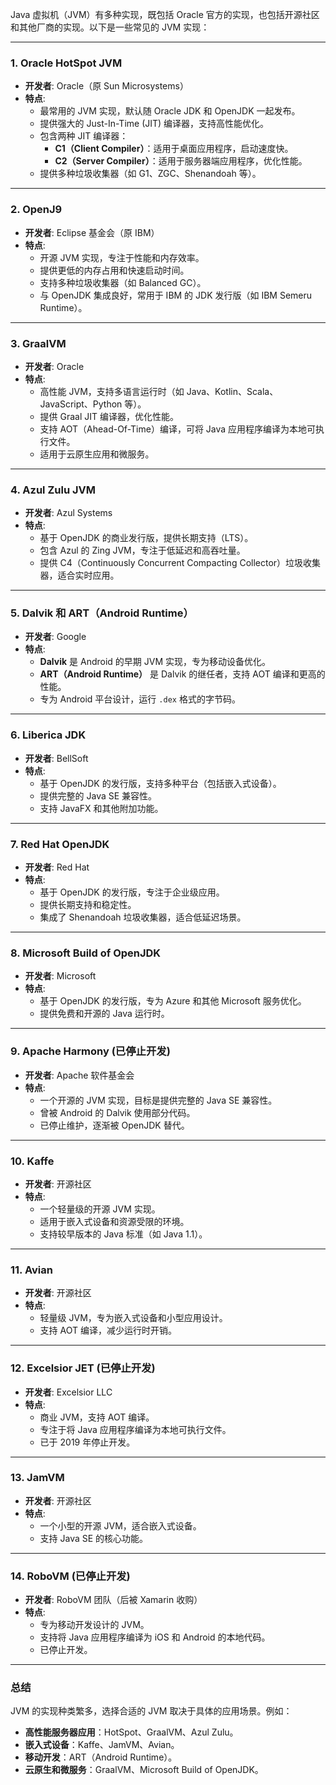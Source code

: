 Java 虚拟机（JVM）有多种实现，既包括 Oracle 官方的实现，也包括开源社区和其他厂商的实现。以下是一些常见的 JVM 实现：

---

### **1. Oracle HotSpot JVM**
- **开发者**: Oracle（原 Sun Microsystems）
- **特点**:
  - 最常用的 JVM 实现，默认随 Oracle JDK 和 OpenJDK 一起发布。
  - 提供强大的 Just-In-Time (JIT) 编译器，支持高性能优化。
  - 包含两种 JIT 编译器：
    - **C1（Client Compiler）**：适用于桌面应用程序，启动速度快。
    - **C2（Server Compiler）**：适用于服务器端应用程序，优化性能。
  - 提供多种垃圾收集器（如 G1、ZGC、Shenandoah 等）。

---

### **2. OpenJ9**
- **开发者**: Eclipse 基金会（原 IBM）
- **特点**:
  - 开源 JVM 实现，专注于性能和内存效率。
  - 提供更低的内存占用和快速启动时间。
  - 支持多种垃圾收集器（如 Balanced GC）。
  - 与 OpenJDK 集成良好，常用于 IBM 的 JDK 发行版（如 IBM Semeru Runtime）。

---

### **3. GraalVM**
- **开发者**: Oracle
- **特点**:
  - 高性能 JVM，支持多语言运行时（如 Java、Kotlin、Scala、JavaScript、Python 等）。
  - 提供 Graal JIT 编译器，优化性能。
  - 支持 AOT（Ahead-Of-Time）编译，可将 Java 应用程序编译为本地可执行文件。
  - 适用于云原生应用和微服务。

---

### **4. Azul Zulu JVM**
- **开发者**: Azul Systems
- **特点**:
  - 基于 OpenJDK 的商业发行版，提供长期支持（LTS）。
  - 包含 Azul 的 Zing JVM，专注于低延迟和高吞吐量。
  - 提供 C4（Continuously Concurrent Compacting Collector）垃圾收集器，适合实时应用。

---

### **5. Dalvik 和 ART（Android Runtime）**
- **开发者**: Google
- **特点**:
  - **Dalvik** 是 Android 的早期 JVM 实现，专为移动设备优化。
  - **ART（Android Runtime）** 是 Dalvik 的继任者，支持 AOT 编译和更高的性能。
  - 专为 Android 平台设计，运行 `.dex` 格式的字节码。

---

### **6. Liberica JDK**
- **开发者**: BellSoft
- **特点**:
  - 基于 OpenJDK 的发行版，支持多种平台（包括嵌入式设备）。
  - 提供完整的 Java SE 兼容性。
  - 支持 JavaFX 和其他附加功能。

---

### **7. Red Hat OpenJDK**
- **开发者**: Red Hat
- **特点**:
  - 基于 OpenJDK 的发行版，专注于企业级应用。
  - 提供长期支持和稳定性。
  - 集成了 Shenandoah 垃圾收集器，适合低延迟场景。

---

### **8. Microsoft Build of OpenJDK**
- **开发者**: Microsoft
- **特点**:
  - 基于 OpenJDK 的发行版，专为 Azure 和其他 Microsoft 服务优化。
  - 提供免费和开源的 Java 运行时。

---

### **9. Apache Harmony (已停止开发)**
- **开发者**: Apache 软件基金会
- **特点**:
  - 一个开源的 JVM 实现，目标是提供完整的 Java SE 兼容性。
  - 曾被 Android 的 Dalvik 使用部分代码。
  - 已停止维护，逐渐被 OpenJDK 替代。

---

### **10. Kaffe**
- **开发者**: 开源社区
- **特点**:
  - 一个轻量级的开源 JVM 实现。
  - 适用于嵌入式设备和资源受限的环境。
  - 支持较早版本的 Java 标准（如 Java 1.1）。

---

### **11. Avian**
- **开发者**: 开源社区
- **特点**:
  - 轻量级 JVM，专为嵌入式设备和小型应用设计。
  - 支持 AOT 编译，减少运行时开销。

---

### **12. Excelsior JET (已停止开发)**
- **开发者**: Excelsior LLC
- **特点**:
  - 商业 JVM，支持 AOT 编译。
  - 专注于将 Java 应用程序编译为本地可执行文件。
  - 已于 2019 年停止开发。

---

### **13. JamVM**
- **开发者**: 开源社区
- **特点**:
  - 一个小型的开源 JVM，适合嵌入式设备。
  - 支持 Java SE 的核心功能。

---

### **14. RoboVM (已停止开发)**
- **开发者**: RoboVM 团队（后被 Xamarin 收购）
- **特点**:
  - 专为移动开发设计的 JVM。
  - 支持将 Java 应用程序编译为 iOS 和 Android 的本地代码。
  - 已停止开发。

---

### **总结**
JVM 的实现种类繁多，选择合适的 JVM 取决于具体的应用场景。例如：
- **高性能服务器应用**：HotSpot、GraalVM、Azul Zulu。
- **嵌入式设备**：Kaffe、JamVM、Avian。
- **移动开发**：ART（Android Runtime）。
- **云原生和微服务**：GraalVM、Microsoft Build of OpenJDK。
